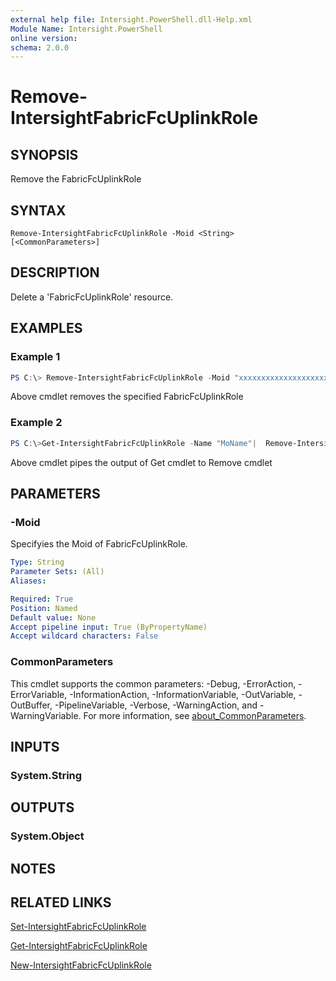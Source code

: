 ```yaml
---
external help file: Intersight.PowerShell.dll-Help.xml
Module Name: Intersight.PowerShell
online version:
schema: 2.0.0
---
```


# Remove-IntersightFabricFcUplinkRole

## SYNOPSIS
Remove the FabricFcUplinkRole

## SYNTAX

```
Remove-IntersightFabricFcUplinkRole -Moid <String> [<CommonParameters>]
```

## DESCRIPTION
Delete a &apos;FabricFcUplinkRole&apos; resource.

## EXAMPLES

### Example 1
```powershell
PS C:\> Remove-IntersightFabricFcUplinkRole -Moid "xxxxxxxxxxxxxxxxxxxxxxxxxxx"
```
Above cmdlet removes the specified FabricFcUplinkRole 

### Example 2
```powershell
PS C:\>Get-IntersightFabricFcUplinkRole -Name "MoName"|  Remove-IntersightFabricFcUplinkRole
```
Above cmdlet pipes the output of Get cmdlet to Remove cmdlet

## PARAMETERS

### -Moid
Specifyies the Moid of FabricFcUplinkRole.

```yaml
Type: String
Parameter Sets: (All)
Aliases:

Required: True
Position: Named
Default value: None
Accept pipeline input: True (ByPropertyName)
Accept wildcard characters: False
```

### CommonParameters
This cmdlet supports the common parameters: -Debug, -ErrorAction, -ErrorVariable, -InformationAction, -InformationVariable, -OutVariable, -OutBuffer, -PipelineVariable, -Verbose, -WarningAction, and -WarningVariable. For more information, see [about_CommonParameters](http://go.microsoft.com/fwlink/?LinkID=113216).

## INPUTS

### System.String

## OUTPUTS

### System.Object
## NOTES

## RELATED LINKS

[Set-IntersightFabricFcUplinkRole](./Set-IntersightFabricFcUplinkRole.md)

[Get-IntersightFabricFcUplinkRole](./Get-IntersightFabricFcUplinkRole.md)

[New-IntersightFabricFcUplinkRole](./New-IntersightFabricFcUplinkRole.md)


